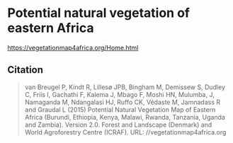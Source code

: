 # Potential natural vegetation of eastern Africa

https://vegetationmap4africa.org/Home.html

## Citation

> van Breugel P, Kindt R, Lillesø JPB, Bingham M, Demissew S, Dudley C, Friis I, Gachathi F, Kalema J, Mbago F, Moshi HN, Mulumba, J, Namaganda M, Ndangalasi HJ, Ruffo CK, Védaste M, Jamnadass R and Graudal L (2015) Potential Natural Vegetation Map of Eastern Africa (Burundi, Ethiopia, Kenya, Malawi, Rwanda, Tanzania, Uganda and Zambia). Version 2.0. Forest and Landscape (Denmark) and World Agroforestry Centre (ICRAF). URL: //vegetationmap4africa.org
